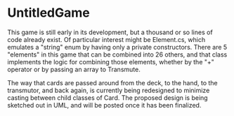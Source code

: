 # UntitledGame

This game is still early in its development, but a thousand or so lines of code already exist. Of particular interest might be Element.cs, which emulates a "string" enum by having only a private constructors. There are 5 "elements" in this game that can be combined into 26 others, and that class implements the logic for combining those elements, whether by the "+" operator or by passing an array to Transmute.

The way that cards are passed around from the deck, to the hand, to the transmutor, and back again, is currently being redesigned to minimize casting between child classes of Card. The proposed design is being sketched out in UML, and will be posted once it has been finalized.
